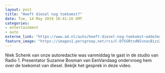 ```yaml
---
layout: post
title: "Heeft diesel nog toekomst?"
date: Tue, 14 May 2019 18:41:16 GMT
categories: 
- entertainment 
- auto 
externe_link: "https://www.ad.nl/auto/heeft-diesel-nog-toekomst~a4de3ea3/"
feature_image: "https://images1.persgroep.net/rcs/C-D7SGRtsdNIvnacBizzZIqW8s8/diocontent/148378107/_fitwidth/400/?appId=21791a8992982cd8da851550a453bd7f&quality=0.7"
---
```


Niek Schenk van onze autoredactie was vanmiddag te gast in de studio van Radio 1. Presentator Suzanne Bosman van EenVandaag ondervroeg hem over de toekomst van diesel. Bekijk het gesprek in deze video.
